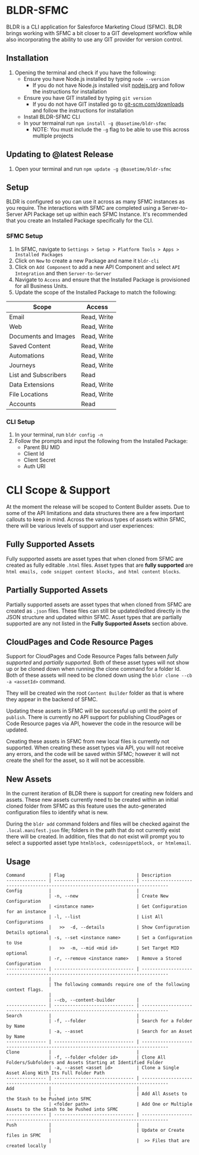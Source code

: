 # BLDR-SFMC

BLDR is a CLI application for Salesforce Marketing Cloud (SFMC). BLDR brings working with SFMC a bit closer to a GIT development workflow while also incorporating the ability to use any GIT provider for version control.

## Installation

1. Opening the terminal and check if you have the following:
    - Ensure you have Node.js installed by typing `node --version`
        - If you do not have Node.js installed visit [nodejs.org]() and follow the instructions for installation
    - Ensure you have GIT installed by typing `git version`
        - If you do not have GIT installed go to [git-scm.com/downloads]() and follow the instructions for installation
    - Install BLDR-SFMC CLI
    - In your termainal run `npm install -g @basetime/bldr-sfmc`
      - NOTE: You must include the `-g` flag to be able to use this across multiple projects

## Updating to @latest Release
1. Open your terminal and run `npm update -g @basetime/bldr-sfmc`


## Setup

BLDR is configured so you can use it across as many SFMC instances as you require. The interactions with SFMC are completed using a Server-to-Server API Package set up within each SFMC Instance. It's recommended that you create an Installed Package specifically for the CLI.

### SFMC Setup

1. In SFMC, navigate to `Settings > Setup > Platform Tools > Apps > Installed Packages`
2. Click on `New` to create a new Package and name it `bldr-cli`
3. Click on `Add Component` to add a new API Component and select `API Integration` and then `Server-to-Server`
4. Navigate to `Access` and ensure that the Installed Package is provisioned for all Business Units.
5. Update the scope of the Installed Package to match the following:

| Scope                | Access      |
| -------------------- | ----------- |
| Email                | Read, Write |
| Web                  | Read, Write |
| Documents and Images | Read, Write |
| Saved Content        | Read, Write |
| Automations          | Read, Write |
| Journeys             | Read, Write |
| List and Subscribers | Read        |
| Data Extensions      | Read, Write |
| File Locations       | Read, Write |
| Accounts             | Read        |

### CLI Setup

1. In your terminal, run `bldr config -n`
2. Follow the prompts and input the following from the Installed Package:
    - Parent BU MID
    - Client Id
    - Client Secret
    - Auth URI

# CLI Scope & Support

At the moment the release will be scoped to Content Builder assets. Due to some of the API limitations and data structures there are a few important callouts to keep in mind. Across the various types of assets within SFMC, there will be various levels of support and user experiences:

## Fully Supported Assets

Fully supported assets are asset types that when cloned from SFMC are created as fully editable `.html` files.
Asset types that are **fully supported** are `html emails, code snippet content blocks, and html content blocks`.

## Partially Supported Assets

Partially supported assets are asset types that when cloned from SFMC are created as `.json` files. These files can still be updated/edited directly in the JSON structure and updated within SFMC. Asset types that are partially supported are any not listed in the **Fully Supported Assets** section above.

## CloudPages and Code Resource Pages

Support for CloudPages and Code Resource Pages falls between _fully supported_ and _partially supported_.
Both of these asset types will not show up or be cloned down when running the clone command for a folder Id. Both of these assets will need to be cloned down using the `bldr clone --cb -a <assetId>` command.

They will be created win the root `Content Builder` folder as that is where they appear in the backend of SFMC.

Updating these assets in SFMC will be successful up until the point of `publish`. There is currently no API support for publishing CloudPages or Code Resource pages via API, however the code in the resource will be updated.

Creating these assets in SFMC from new local files is currently not supported. When creating these asset types via API, you will not receive any errors, and the code will be saved within SFMC; however it will not create the shell for the asset, so it will not be accessible.

## New Assets

In the current iteration of BLDR there is support for creating new folders and assets. These new assets currently need to be created within an initial cloned folder from SFMC as this feature uses the auto-generated configuration files to identify what is new.

During the `bldr add` command folders and files will be checked against the `.local.manifest.json` file; folders in the path that do not currently exist there will be created. In addition, files that do not exist will prompt you to select a supported asset type `htmlblock, codesnippetblock, or htmlemail`.


## Usage

```
Command         | Flag                           | Description
--------------- | ------------------------------ | --------------------------------------------------------------------------------
Config          |                                |
                | -n, --new                      | Create New Configuration
                | <instance name>                | Get Configuration for an instance
                | -l, --list                     | List All Configurations
                |   >>  -d, --details            | Show Configuration Details optional
                | -s, --set <instance name>      | Set a Configuration to Use
                |   >>  -m, --mid <mid id>       | Set Target MID optional
                | -r, --remove <instance name>   | Remove a Stored Configuration
--------------- | ------------------------------ | --------------------------------------------------------------------------------
                |
                | The following commands require one of the following context flags.
                |
                | --cb, --content-builder        |
--------------- | ------------------------------ | --------------------------------------------------------------------------------
Search          |                                |
                | -f, --folder                   | Search for a Folder by Name
                | -a, --asset                    | Search for an Asset by Name
--------------- | ------------------------------ | --------------------------------------------------------------------------------
Clone           |                                |
                | -f, --folder <folder id>       | Clone All Folders/Subfolders and Assets Starting at Identified Folder
                | -a, --asset <asset id>         | Clone a Single Asset Along With Its Full Folder Path
--------------- | ------------------------------ | --------------------------------------------------------------------------------
Add             |                                |
                | .                              | Add All Assets to the Stash to be Pushed into SFMC
                | <folder path>                  | Add One or Multiple Assets to the Stash to be Pushed into SFMC
--------------- | ------------------------------ | --------------------------------------------------------------------------------
Push            |                                |
                |                                | Update or Create files in SFMC
                |                                |  >> Files that are created locally
```
